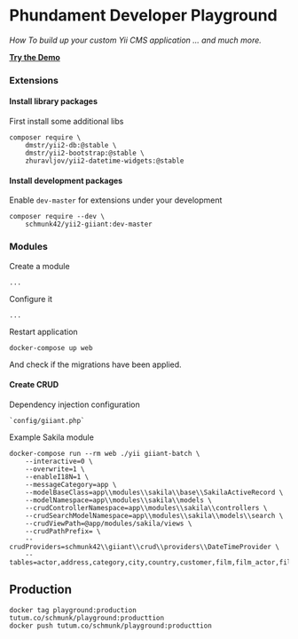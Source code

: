 # Phundament Developer Playground

*How To build up your custom Yii CMS application ... and much more.*

**[Try the Demo](http://playground-ee59a477-1.schmunk.cont.tutum.io:49160)**

### Extensions

#### Install library packages

First install some additional libs

	composer require \
		dmstr/yii2-db:@stable \
		dmstr/yii2-bootstrap:@stable \
		zhuravljov/yii2-datetime-widgets:@stable

#### Install development packages		
		
Enable `dev-master` for extensions under your development

	composer require --dev \
		schmunk42/yii2-giiant:dev-master

### Modules		
		
Create a module

	...
	
Configure it

	...
	
Restart application

	docker-compose up web
	
And check if the migrations have been applied.

#### Create CRUD

Dependency injection configuration

    `config/giiant.php`

Example Sakila module

	docker-compose run --rm web ./yii giiant-batch \
        --interactive=0 \
        --overwrite=1 \
        --enableI18N=1 \
        --messageCategory=app \
        --modelBaseClass=app\\modules\\sakila\\base\\SakilaActiveRecord \
        --modelNamespace=app\\modules\\sakila\\models \
        --crudControllerNamespace=app\\modules\\sakila\\controllers \
        --crudSearchModelNamespace=app\\modules\\sakila\\models\\search \
        --crudViewPath=@app/modules/sakila/views \
        --crudPathPrefix= \
        --crudProviders=schmunk42\\giiant\\crud\\providers\\DateTimeProvider \
        --tables=actor,address,category,city,country,customer,film,film_actor,film_category,film_text,inventory,language,payment,rental,staff,store
        
       

       
Production
----------

    docker tag playground:production tutum.co/schmunk/playground:producttion
    docker push tutum.co/schmunk/playground:producttion